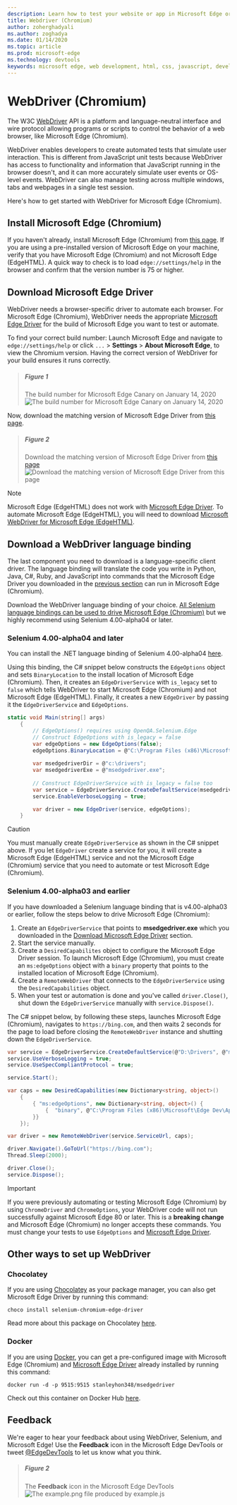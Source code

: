 ```yaml
---
description: Learn how to test your website or app in Microsoft Edge or automate the browser with WebDriver.
title: Webdriver (Chromium)
author: zoherghadyali
ms.author: zoghadya
ms.date: 01/14/2020
ms.topic: article
ms.prod: microsoft-edge
ms.technology: devtools
keywords: microsoft edge, web development, html, css, javascript, developer, webdriver, selenium, testing, tools, automation, test
---
```


# WebDriver (Chromium)
The W3C [WebDriver](https://www.w3.org/TR/webdriver2/) API is a platform and language-neutral interface and wire protocol allowing programs or scripts to control the behavior of a web browser, like Microsoft Edge (Chromium).

WebDriver enables developers to create automated tests that simulate user interaction. This is different from JavaScript unit tests because WebDriver has access to functionality and information that JavaScript running in the browser doesn't, and it can more accurately simulate user events or OS-level events. WebDriver can also manage testing across multiple windows, tabs and webpages in a single test session.

Here's how to get started with WebDriver for Microsoft Edge (Chromium). 

## Install Microsoft Edge (Chromium)
If you haven't already, install Microsoft Edge (Chromium) from [this page](https://www.microsoftedgeinsider.com/download). If you are using a pre-installed version of Microsoft Edge on your machine, verify that you have Microsoft Edge (Chromium) and not Microsoft Edge (EdgeHTML). A quick way to check is to load `edge://settings/help` in the browser and confirm that the version number is 75 or higher.

## Download Microsoft Edge Driver
WebDriver needs a browser-specific driver to automate each browser. For Microsoft Edge (Chromium), WebDriver needs the appropriate [Microsoft Edge Driver](https://developer.microsoft.com/microsoft-edge/tools/webdriver/) for the build of Microsoft Edge you want to test or automate.

To find your correct build number: Launch Microsoft Edge and navigate to `edge://settings/help` or click `...` > **Settings** >  **About Microsoft Edge**, to view the Chromium version. Having the correct version of WebDriver for your build ensures it runs correctly.

> ##### Figure 1  
> The build number for Microsoft Edge Canary on January 14, 2020
> ![The build number for Microsoft Edge Canary on January 14, 2020](./media/webdriver-chromium/edge-version.png)  

Now, download the matching version of Microsoft Edge Driver from [this page](https://developer.microsoft.com/en-us/microsoft-edge/tools/webdriver/#downloads).

> ##### Figure 2
> Download the matching version of Microsoft Edge Driver from [this page](https://developer.microsoft.com/en-us/microsoft-edge/tools/webdriver/#downloads)
> ![Download the matching version of Microsoft Edge Driver from this page](./media/webdriver-chromium/edge-driver-install.png)  

> [!NOTE]
> Microsoft Edge (EdgeHTML) does not work with [Microsoft Edge Driver](https://developer.microsoft.com/en-us/microsoft-edge/tools/webdriver/#downloads). To automate Microsoft Edge (EdgeHTML), you will need to download [Microsoft WebDriver for Microsoft Edge (EdgeHTML)](./webdriver.md).

## Download a WebDriver language binding
The last component you need to download is a language-specific client driver. The language binding will translate the code you write in Python, Java, C#, Ruby, and JavaScript into commands that the Microsoft Edge Driver you downloaded in the [previous section](#download-microsoft-edge-driver) can run in Microsoft Edge (Chromium).

Download the WebDriver language binding of your choice. [All Selenium language bindings can be used to drive Microsoft Edge (Chromium)](https://selenium.dev/downloads/) but we highly recommend using Selenium 4.00-alpha04 or later.

### Selenium 4.00-alpha04 and later
You can install the .NET language binding of Selenium 4.00-alpha04 [here](https://www.nuget.org/packages/Selenium.WebDriver/4.0.0-alpha04).

Using this binding, the C# snippet below constructs the `EdgeOptions` object and sets `BinaryLocation` to the install location of Microsoft Edge (Chromium). Then, it creates an `EdgeDriverService` with `is_legacy` set to `false` which tells WebDriver to start Microsoft Edge (Chromium) and not Microsoft Edge (EdgeHTML). Finally, it creates a new `EdgeDriver` by passing it the `EdgeDriverService` and `EdgeOptions`.

```cs
static void Main(string[] args)
    {
        // EdgeOptions() requires using OpenQA.Selenium.Edge
        // Construct EdgeOptions with is_legacy = false
        var edgeOptions = new EdgeOptions(false);
        edgeOptions.BinaryLocation = @"C:\Program Files (x86)\Microsoft\Edge Dev\Application\msedge.exe";
            
        var msedgedriverDir = @"c:\drivers";
        var msedgedriverExe = @"msedgedriver.exe";
            
        // Construct EdgeDriverService with is_legacy = false too
        var service = EdgeDriverService.CreateDefaultService(msedgedriverDir, msedgedriverExe, false);
        service.EnableVerboseLogging = true;

        var driver = new EdgeDriver(service, edgeOptions);
    }
```

> [!CAUTION]
> You must manually create `EdgeDriverService` as shown in the C# snippet above. If you let `EdgeDriver` create a service for you, it will create a Microsoft Edge (EdgeHTML) service and not the Microsoft Edge (Chromium) service that you need to automate or test Microsoft Edge (Chromium).

### Selenium 4.00-alpha03 and earlier
If you have downloaded a Selenium language binding that is v4.00-alpha03 or earlier, follow the steps below to drive Microsoft Edge (Chromium):

1. Create an `EdgeDriverService` that points to **msedgedriver.exe** which you downloaded in the [Download Microsoft Edge Driver](#download-microsoft-edge-driver) section.
2. Start the service manually.
3. Create a `DesiredCapabilites` object to configure the Microsoft Edge Driver session. To launch Microsoft Edge (Chromium), you must create an `ms:edgeOptions` object with a `binary` property that points to the installed location of Microsoft Edge (Chromium).
4. Create a `RemoteWebDriver` that connects to the `EdgeDriverService` using the `DesiredCapabilities` object.
5. When your test or automation is done and you've called `driver.Close()`, shut down the `EdgeDriverService` manually with `service.Dispose()`.

The C# snippet below, by following these steps, launches Microsoft Edge (Chromium), navigates to `https://bing.com`, and then waits 2 seconds for the page to load before closing the `RemoteWebDriver` instance and shutting down the `EdgeDriverService`.

```cs
var service = EdgeDriverService.CreateDefaultService(@"D:\Drivers", @"msedgedriver.exe");
service.UseVerboseLogging = true;
service.UseSpecCompliantProtocol = true;

service.Start();

var caps = new DesiredCapabilities(new Dictionary<string, object>()
    {
        { "ms:edgeOptions", new Dictionary<string, object>() {
            {  "binary", @"C:\Program Files (x86)\Microsoft\Edge Dev\Application\msedge.exe" }
        }}
    });

var driver = new RemoteWebDriver(service.ServiceUrl, caps);

driver.Navigate().GoToUrl("https://bing.com");
Thread.Sleep(2000);

driver.Close();
service.Dispose();
```

<!-- If time permits, for MGP, document the DesiredCapabilities object with help from: https://sites.google.com/a/chromium.org/chromedriver/capabilities -->
> [!IMPORTANT]
> If you were previously automating or testing Microsoft Edge (Chromium) by using `ChromeDriver` and `ChromeOptions`, your WebDriver code will not run successfully against Microsoft Edge 80 or later. This is a **breaking change** and Microsoft Edge (Chromium) no longer accepts these commands. You must change your tests to use `EdgeOptions` and [Microsoft Edge Driver](https://developer.microsoft.com/en-us/microsoft-edge/tools/webdriver).

## Other ways to set up WebDriver
### Chocolatey
If you are using [Chocolatey](https://chocolatey.org/) as your package manager, you can also get Microsoft Edge Driver by running this command:

```console
choco install selenium-chromium-edge-driver
```

Read more about this package on Chocolatey [here](https://chocolatey.org/packages/selenium-chromium-edge-driver).

### Docker
If you are using [Docker](https://hub.docker.com/), you can get a pre-configured image with Microsoft Edge (Chromium) and [Microsoft Edge Driver](https://developer.microsoft.com/en-us/microsoft-edge/tools/webdriver/) already installed by running this command:

```console
docker run -d -p 9515:9515 stanleyhon348/msedgedriver
```

Check out this container on Docker Hub [here](https://hub.docker.com/r/stanleyhon348/msedgedriver).

## Feedback
We're eager to hear your feedback about using WebDriver, Selenium, and Microsoft Edge! Use the **Feedback** icon in the Microsoft Edge DevTools or tweet [@EdgeDevTools](https://twitter.com/intent/tweet?text=@EdgeDevTools) to let us know what you think.

> ##### Figure 2
> The **Feedback** icon in the Microsoft Edge DevTools
> ![The example.png file produced by example.js](./devtools-guide-chromium/media/devtools-feedback.png)  